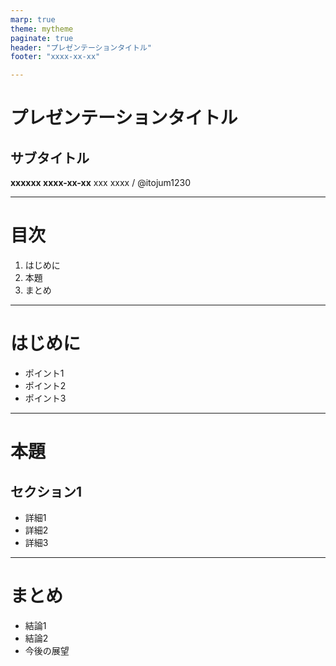 ```yaml
---
marp: true
theme: mytheme
paginate: true
header: "プレゼンテーションタイトル"
footer: "xxxx-xx-xx"

---
```


<div class="title">

# プレゼンテーションタイトル
## サブタイトル
</div>
<div class="info">

**xxxxxx xxxx-xx-xx**
xxx xxxx / @itojum1230
</div>

---

# 目次

1. はじめに
2. 本題
3. まとめ

---

# はじめに

- ポイント1
- ポイント2
- ポイント3

---

# 本題

## セクション1

- 詳細1
- 詳細2
- 詳細3

---

# まとめ

- 結論1
- 結論2
- 今後の展望 